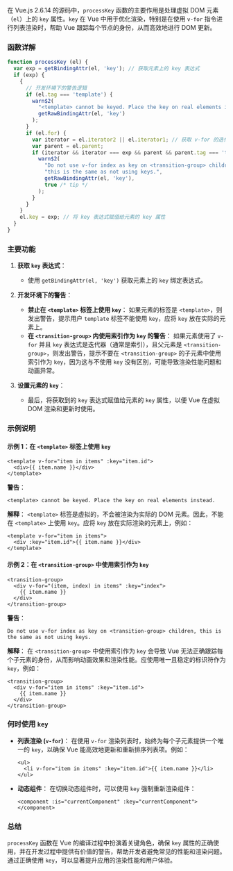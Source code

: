 在 Vue.js 2.6.14 的源码中，`processKey` 函数的主要作用是处理虚拟 DOM 元素（`el`）上的 `key` 属性。`key` 在 Vue 中用于优化渲染，特别是在使用 `v-for` 指令进行列表渲染时，帮助 Vue 跟踪每个节点的身份，从而高效地进行 DOM 更新。

### 函数详解

```javascript
function processKey (el) {
  var exp = getBindingAttr(el, 'key'); // 获取元素上的 key 表达式
  if (exp) {
    {
      // 开发环境下的警告逻辑
      if (el.tag === 'template') {
        warn$2(
          "<template> cannot be keyed. Place the key on real elements instead.",
          getRawBindingAttr(el, 'key')
        );
      }
      if (el.for) {
        var iterator = el.iterator2 || el.iterator1; // 获取 v-for 的迭代器（通常是索引）
        var parent = el.parent;
        if (iterator && iterator === exp && parent && parent.tag === 'transition-group') {
          warn$2(
            "Do not use v-for index as key on <transition-group> children, " +
            "this is the same as not using keys.",
            getRawBindingAttr(el, 'key'),
            true /* tip */
          );
        }
      }
    }
    el.key = exp; // 将 key 表达式赋值给元素的 key 属性
  }
}
```

### 主要功能

1. **获取 `key` 表达式**：
   - 使用 `getBindingAttr(el, 'key')` 获取元素上的 `key` 绑定表达式。

2. **开发环境下的警告**：
   - **禁止在 `<template>` 标签上使用 `key`**：
     如果元素的标签是 `<template>`，则发出警告，提示用户 `template` 标签不能使用 `key`，应将 `key` 放在实际的元素上。
   - **在 `<transition-group>` 内使用索引作为 `key` 的警告**：
     如果元素使用了 `v-for` 并且 `key` 表达式是迭代器（通常是索引），且父元素是 `<transition-group>`，则发出警告，提示不要在 `<transition-group>` 的子元素中使用索引作为 `key`，因为这与不使用 `key` 没有区别，可能导致渲染性能问题和动画异常。

3. **设置元素的 `key`**：
   - 最后，将获取到的 `key` 表达式赋值给元素的 `key` 属性，以便 Vue 在虚拟 DOM 渲染和更新时使用。

### 示例说明

#### 示例 1：在 `<template>` 标签上使用 `key`

```vue
<template v-for="item in items" :key="item.id">
  <div>{{ item.name }}</div>
</template>
```

**警告**：
```
<template> cannot be keyed. Place the key on real elements instead.
```

**解释**：
`<template>` 标签是虚拟的，不会被渲染为实际的 DOM 元素。因此，不能在 `<template>` 上使用 `key`。应将 `key` 放在实际渲染的元素上，例如：

```vue
<template v-for="item in items">
  <div :key="item.id">{{ item.name }}</div>
</template>
```

#### 示例 2：在 `<transition-group>` 中使用索引作为 `key`

```vue
<transition-group>
  <div v-for="(item, index) in items" :key="index">
    {{ item.name }}
  </div>
</transition-group>
```

**警告**：
```
Do not use v-for index as key on <transition-group> children, this is the same as not using keys.
```

**解释**：
在 `<transition-group>` 中使用索引作为 `key` 会导致 Vue 无法正确跟踪每个子元素的身份，从而影响动画效果和渲染性能。应使用唯一且稳定的标识符作为 `key`，例如：

```vue
<transition-group>
  <div v-for="item in items" :key="item.id">
    {{ item.name }}
  </div>
</transition-group>
```

### 何时使用 `key`

- **列表渲染 (`v-for`)**：
  在使用 `v-for` 渲染列表时，始终为每个子元素提供一个唯一的 `key`，以确保 Vue 能高效地更新和重新排序列表项。例如：

  ```vue
  <ul>
    <li v-for="item in items" :key="item.id">{{ item.name }}</li>
  </ul>
  ```

- **动态组件**：
  在切换动态组件时，可以使用 `key` 强制重新渲染组件：

  ```vue
  <component :is="currentComponent" :key="currentComponent"></component>
  ```

### 总结

`processKey` 函数在 Vue 的编译过程中扮演着关键角色，确保 `key` 属性的正确使用，并在开发过程中提供有价值的警告，帮助开发者避免常见的性能和渲染问题。通过正确使用 `key`，可以显著提升应用的渲染性能和用户体验。